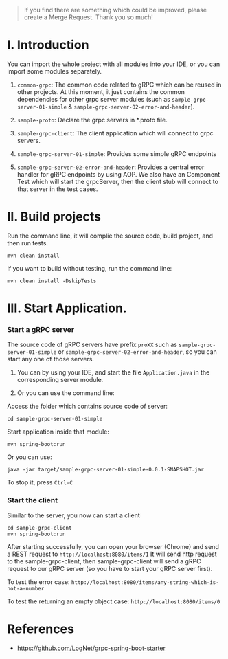 > If you find there are something which could be improved, please create a Merge Request. 
> Thank you so much!

# I. Introduction

You can import the whole project with all modules into your IDE, or you can import some modules separately.

1.  `common-grpc`: The common code related to gRPC which can be reused in other projects. At this moment, it just contains the common dependencies for other grpc server modules (such as `sample-grpc-server-01-simple` & `sample-grpc-server-02-error-and-header`). 

2. `sample-proto`: Declare the grpc servers in *.proto file.
    
3. `sample-grpc-client`: The client application which will connect to grpc servers.

4. `sample-grpc-server-01-simple`: Provides some simple gRPC endpoints

5. `sample-grpc-server-02-error-and-header`: Provides a central error handler for gRPC endpoints by using AOP. 
We also have an Component Test which will start the grpcServer, then the client stub will connect to that server in the test cases. 

# II. Build projects
Run the command line, it will complie the source code, build project, and then run tests.
```
mvn clean install 
```

If you want to build without testing, run the command line:
```
mvn clean install -DskipTests 
```

# III. Start Application.

### Start a gRPC server
The source code of gRPC servers have prefix `proXX` such as `sample-grpc-server-01-simple` or `sample-grpc-server-02-error-and-header`, so you can start any one of those servers.

1. You can  by using your IDE, and start the file `Application.java` in the corresponding server module.

2. Or you can use the command line:

Access the folder which contains source code of server:
```
cd sample-grpc-server-01-simple
```

Start application inside that module:
```
mvn spring-boot:run 
``` 
Or you can use:
```
java -jar target/sample-grpc-server-01-simple-0.0.1-SNAPSHOT.jar 
```

To stop it, press `Ctrl-C`

### Start the client
Similar to the server, you now can start a client
```
cd sample-grpc-client
mvn spring-boot:run
```
After starting successfully, you can open your browser (Chrome) and send a REST request to ```http://localhost:8080/items/1```
It will send http request to the sample-grpc-client, then sample-grpc-client will send a gRPC request to our gRPC server (so you have to start your gRPC server first). 

To test the error case:
```http://localhost:8080/items/any-string-which-is-not-a-number```

To test the returning an empty object case:
```http://localhost:8080/items/0```

# References
+ https://github.com/LogNet/grpc-spring-boot-starter
